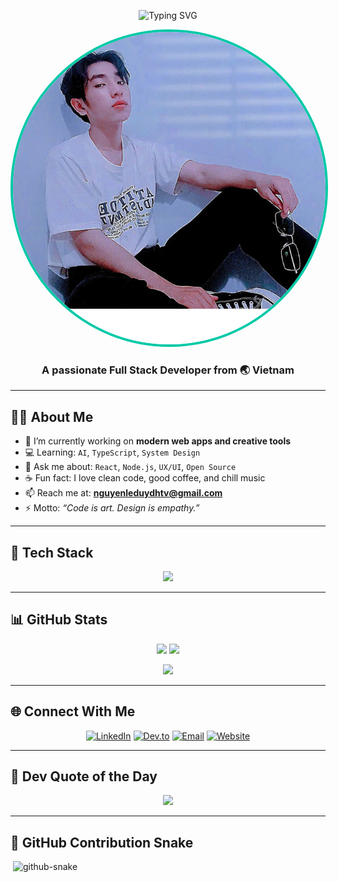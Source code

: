 <!-- PROFILE HEADER -->
<!-- PROFILE HEADER -->
<p align="center">
  <img src="https://readme-typing-svg.demolab.com?font=Fira+Code&weight=500&size=26&pause=1000&color=00C9A7&center=true&vCenter=true&width=700&height=100&lines=Hi+there+%F0%9F%91%8B,+I'm+Nguyen+Le+Duy!" alt="Typing SVG" />
</p>
<p align="center">
  <img src="https://github.com/nguyenleduy03/nguyenleduy03/blob/main/duy.png" 
       width="̀50%" 
       style="border-radius: 50%; border: 4px solid #00C9A7;" 
       alt="Avatar" />
</p>
<h3 align="center">A passionate Full Stack Developer from 🌏 Vietnam</h3>

---

## 👨‍💻 About Me

- 🔭 I’m currently working on **modern web apps and creative tools**  
- 💻  Learning: `AI`, `TypeScript`, `System Design`  
- 💬 Ask me about: `React`, `Node.js`, `UX/UI`, `Open Source`  
- ☕ Fun fact: I love clean code, good coffee, and chill music  
- 📫 Reach me at: **[nguyenleduydhtv@gmail.com](mailto:nguyenleduydhtv@gmail.com)**  
- ⚡ Motto: _“Code is art. Design is empathy.”_

---

## 🧰 Tech Stack

<p align="center">
  <img src="https://skillicons.dev/icons?i=html,css,js,ts,react,nodejs,express,mongodb,mysql,figma,git,github,vercel&theme=light" />
</p>

---

## 📊 GitHub Stats

<p align="center">
  <img src="https://github-readme-stats.vercel.app/api?username=nguyenleduy03&show_icons=true&theme=radical" width="48%" />
  <img src="https://github-readme-streak-stats.herokuapp.com?user=nguyenleduy03&theme=radical" width="48%" />
</p>

<p align="center">
  <img src="https://github-readme-stats.vercel.app/api/top-langs/?username=nguyenleduy03&layout=compact&theme=radical" width="40%" />
</p>

---

## 🌐 Connect With Me

<p align="center">
  <a href="https://linkedin.com/in/yourprofile" target="_blank"><img alt="LinkedIn" src="https://img.shields.io/badge/-LinkedIn-0A66C2?style=for-the-badge&logo=linkedin&logoColor=white"></a>
  <a href="https://dev.to/yourusername"><img alt="Dev.to" src="https://img.shields.io/badge/-Dev.to-0A0A0A?style=for-the-badge&logo=dev.to&logoColor=white"></a>
  <a href="mailto:nguyenleduydhtv@gmail.com"><img alt="Email" src="https://img.shields.io/badge/-Email-EA4335?style=for-the-badge&logo=gmail&logoColor=white"></a>
  <a href="https://yourwebsite.com"><img alt="Website" src="https://img.shields.io/badge/-Portfolio-FF5722?style=for-the-badge&logo=firefox&logoColor=white"></a>
</p>

---

## 🎯 Dev Quote of the Day

<p align="center">
  <img src="https://quotes-github-readme.vercel.app/api?type=horizontal&theme=merko" />
</p>

---

## 🐍 GitHub Contribution Snake

﻿<picture>
  <source media="(prefers-color-scheme: dark)" srcset="https://raw.githubusercontent.com/hungtvu113/hungtvu123/output/github-snake-dark.svg" />
  <source media="(prefers-color-scheme: light)" srcset="https://raw.githubusercontent.com/hungtvu113/hungtvu123/output/github-snake.svg" />
  <img alt="github-snake" src="https://raw.githubusercontent.com/hungtvu113/hungtvu123/output/github-snake.svg" />
</picture>
